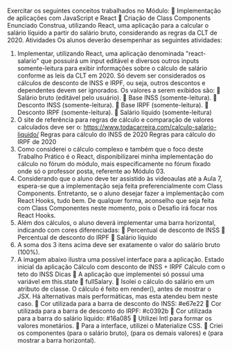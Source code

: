 Exercitar os seguintes conceitos trabalhados no Módulo:
 Implementação de aplicações com JavaScript e React
 Criação de Class Components
Enunciado
Construa, utilizando React, uma aplicação para a calcular o salário líquido a partir
do salário bruto, considerando as regras da CLT de 2020.
Atividades
Os alunos deverão desempenhar as seguintes atividades:
1. Implementar, utilizando React, uma aplicação denominada "react-salario" que
possuirá um input editável e diversos outros inputs somente-leitura para exibir
informações sobre o cálculo de salário conforme as leis da CLT em 2020. Só
devem ser considerados os cálculos de desconto de INSS e IRPF, ou seja, outros
descontos e dependentes devem ser ignorados. Os valores a serem exibidos são:
 Salário bruto (editável pelo usuário).
 Base INSS (somente-leitura).
 Desconto INSS (somente-leitura).
 Base IRPF (somente-leitura).
 Desconto IRPF (somente-leitura).
 Salário líquido (somente-leitura)
2. O site de referência para regras de cálculo e comparação de valores calculados
deve ser o: https://www.todacarreira.com/calculo-salario-liquido/
Regras para cálculo do INSS de 2020
Regras para cálculo do IRPF de 2020
3. Como considerei o cálculo complexo e também que o foco deste Trabalho Prático é
o React, disponibilizarei minha implementação do cálculo no fórum do módulo,
mais especificamente no fórum fixado onde só o professor posta, referente ao
Módulo 03.
4. Considerando que o aluno deve ter assistido às videoaulas até a Aula 7, espera-se
que a implementação seja feita preferencialmente com Class Components.
Entretanto, se o aluno desejar fazer a implementação com React Hooks, tudo
bem. De qualquer forma, aconselho que seja feita com Class Componentes neste
momento, pois o Desafio irá focar nos React Hooks.
5. Além dos cálculos, o aluno deverá implementar uma barra horizontal, indicando
com cores diferenciadas:
 Percentual de desconto de INSS
 Percentual de desconto do IRPF
 Salário líquido
6. A soma dos 3 itens acima deve ser exatamente o valor do salário bruto (100%).
7. A imagem abaixo ilustra uma possível interface para a aplicação.
Estado inicial da aplicação
Cálculo com desconto de INSS + IRPF
Cálculo com o teto do INSS
Dicas
 A aplicação que implementei só possui uma variável em this.state  fullSalary.
 Isolei o cálculo do salário em um atributo de classe. O cálculo é feito em render(),
antes de mostrar o JSX. Há alternativas mais performáticas, mas esta atendeu bem
neste caso.
 Cor utilizada para a barra de desconto do INSS: #e67e22
 Cor utilizada para a barra de desconto do IRPF: #c0392b
 Cor utilizada para a barra do salário líquido: #16a085
 Utilizei Intl para formar os valores monetários.
 Para a interface, utilizei o Materialize CSS.
 Criei os componentes <InputFullSalary /> (para o salário bruto), <InputReadOnly />
(para os demais valores) e <ProgressBarSalary /> (para mostrar a barra
horizontal).